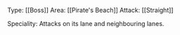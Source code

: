 Type: [[Boss]]
Area: [[Pirate's Beach]]
Attack: [[Straight]]

Speciality: Attacks on its lane and neighbouring lanes.